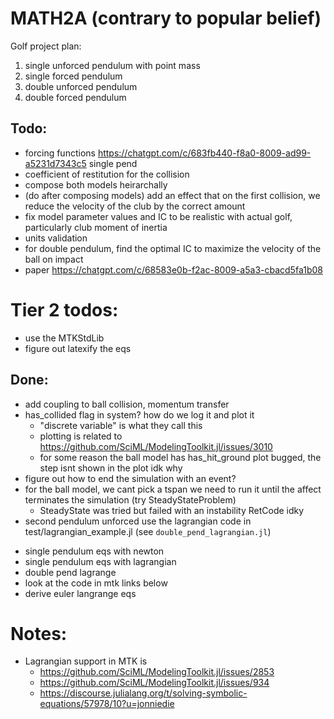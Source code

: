 # MATH2A (contrary to popular belief)

Golf project plan:

1) single unforced pendulum with point mass 
2) single forced pendulum 
3) double unforced pendulum
4) double forced pendulum 


## Todo: 
- forcing functions https://chatgpt.com/c/683fb440-f8a0-8009-ad99-a5231d7343c5 single pend
- coefficient of restitution for the collision
- compose both models heirarchally
- (do after composing models) add an effect that on the first collision, we reduce the velocity of the club by the correct amount 
- fix model parameter values and IC to be realistic with actual golf, particularly club moment of inertia
- units validation 
- for double pendulum, find the optimal IC to maximize the velocity of the ball on impact 
- paper https://chatgpt.com/c/68583e0b-f2ac-8009-a5a3-cbacd5fa1b08

# Tier 2 todos:
- use the MTKStdLib 
- figure out latexify the eqs 

## Done:
- add coupling to ball collision, momentum transfer
- has_collided flag in system? how do we log it and plot it 
    * "discrete variable" is what they call this 
    * plotting is related to https://github.com/SciML/ModelingToolkit.jl/issues/3010
    * for some reason the ball model has has_hit_ground plot bugged, the step isnt shown in the plot idk why
- figure out how to end the simulation with an event?
- for the ball model, we cant pick a tspan we need to run it until the affect terminates the simulation (try SteadyStateProblem)
    * SteadyState was tried but failed with an instability RetCode idky
- second pendulum unforced use the lagrangian code in test/lagrangian_example.jl (see `double_pend_lagrangian.jl`)

* single pendulum eqs with newton
* single pendulum eqs with lagrangian
* double pend lagrange 
* look at the code in mtk links below 
* derive euler langrange eqs 

# Notes:
- Lagrangian support in MTK is 
    * https://github.com/SciML/ModelingToolkit.jl/issues/2853
    * https://github.com/SciML/ModelingToolkit.jl/issues/934
    * https://discourse.julialang.org/t/solving-symbolic-equations/57978/10?u=jonniedie